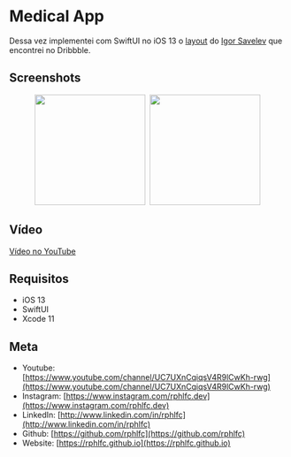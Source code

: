 # Medical App
Dessa vez implementei com SwiftUI no iOS 13 o [layout](https://dribbble.com/shots/6470807-Medical-App-Profile-Activity) do [Igor Savelev](https://www.instagram.com/isavelev/) que encontrei no Dribbble.

## Screenshots
<p align="center">
    <img src="https://user-images.githubusercontent.com/16376748/91325313-693f7380-e799-11ea-81bb-8f25bcd6425f.png" width="200">&nbsp;
    <img src="https://user-images.githubusercontent.com/16376748/91325310-6775b000-e799-11ea-9210-63a44a35603a.png" width="200">&nbsp;
</p>
 
## Vídeo
[Vídeo no YouTube](https://youtu.be/0593KTO7x54)

## Requisitos
- iOS 13
- SwiftUI
- Xcode 11

## Meta
- Youtube: [https://www.youtube.com/channel/UC7UXnCqiqsV4R9lCwKh-rwg](https://www.youtube.com/channel/UC7UXnCqiqsV4R9lCwKh-rwg)
- Instagram: [https://www.instagram.com/rphlfc.dev](https://www.instagram.com/rphlfc.dev)
- LinkedIn: [http://www.linkedin.com/in/rphlfc](http://www.linkedin.com/in/rphlfc)
- Github: [https://github.com/rphlfc](https://github.com/rphlfc)
- Website: [https://rphlfc.github.io](https://rphlfc.github.io)

